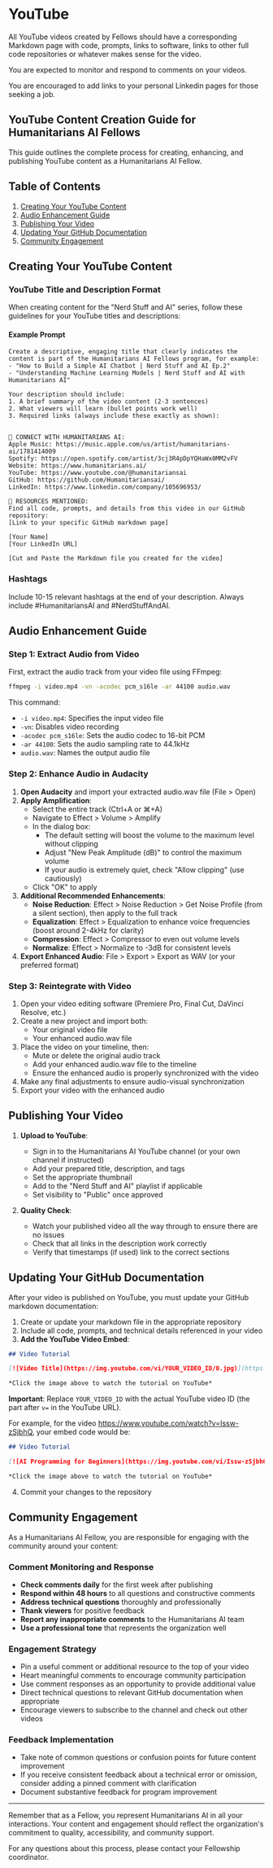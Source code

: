 # YouTube

All YouTube videos created by Fellows should have a corresponding Markdown page with code, prompts, links to software, links to other full code repositories or whatever makes sense for the video.

You are expected to monitor and respond to comments on your videos.

You are encouraged to add links to your personal Linkedin pages for those seeking a job.


## YouTube Content Creation Guide for Humanitarians AI Fellows

This guide outlines the complete process for creating, enhancing, and publishing YouTube content as a Humanitarians AI Fellow.

## Table of Contents
1. [Creating Your YouTube Content](#creating-your-youtube-content)
2. [Audio Enhancement Guide](#audio-enhancement-guide)
3. [Publishing Your Video](#publishing-your-video)
4. [Updating Your GitHub Documentation](#updating-your-github-documentation)
5. [Community Engagement](#community-engagement)

## Creating Your YouTube Content

### YouTube Title and Description Format

When creating content for the "Nerd Stuff and AI" series, follow these guidelines for your YouTube titles and descriptions:

#### Example Prompt

```
Create a descriptive, engaging title that clearly indicates the content is part of the Humanitarians AI Fellows program, for example:
- "How to Build a Simple AI Chatbot | Nerd Stuff and AI Ep.2"
- "Understanding Machine Learning Models | Nerd Stuff and AI with Humanitarians AI"

Your description should include:
1. A brief summary of the video content (2-3 sentences)
2. What viewers will learn (bullet points work well)
3. Required links (always include these exactly as shown):


🔗 CONNECT WITH HUMANITARIANS AI:
Apple Music: https://music.apple.com/us/artist/humanitarians-ai/1781414009
Spotify: https://open.spotify.com/artist/3cj3R4pDpYQHaWx0MM2vFV
Website: https://www.humanitarians.ai/
YouTube: https://www.youtube.com/@humanitariansai
GitHub: https://github.com/Humanitariansai/
LinkedIn: https://www.linkedin.com/company/105696953/

📝 RESOURCES MENTIONED:
Find all code, prompts, and details from this video in our GitHub repository:
[Link to your specific GitHub markdown page]

[Your Name]
[Your LinkedIn URL]

[Cut and Paste the Markdown file you created for the video]
```

### Hashtags
Include 10-15 relevant hashtags at the end of your description. Always include #HumanitariansAI and #NerdStuffAndAI.

## Audio Enhancement Guide

### Step 1: Extract Audio from Video
First, extract the audio track from your video file using FFmpeg:

```bash
ffmpeg -i video.mp4 -vn -acodec pcm_s16le -ar 44100 audio.wav
```

This command:
- `-i video.mp4`: Specifies the input video file
- `-vn`: Disables video recording
- `-acodec pcm_s16le`: Sets the audio codec to 16-bit PCM
- `-ar 44100`: Sets the audio sampling rate to 44.1kHz
- `audio.wav`: Names the output audio file

### Step 2: Enhance Audio in Audacity
1. **Open Audacity** and import your extracted audio.wav file (File > Open)
2. **Apply Amplification**:
   - Select the entire track (Ctrl+A or ⌘+A)
   - Navigate to Effect > Volume > Amplify
   - In the dialog box:
     - The default setting will boost the volume to the maximum level without clipping
     - Adjust "New Peak Amplitude (dB)" to control the maximum volume
     - If your audio is extremely quiet, check "Allow clipping" (use cautiously)
   - Click "OK" to apply
3. **Additional Recommended Enhancements**:
   - **Noise Reduction**: Effect > Noise Reduction > Get Noise Profile (from a silent section), then apply to the full track
   - **Equalization**: Effect > Equalization to enhance voice frequencies (boost around 2-4kHz for clarity)
   - **Compression**: Effect > Compressor to even out volume levels
   - **Normalize**: Effect > Normalize to -3dB for consistent levels
4. **Export Enhanced Audio**: File > Export > Export as WAV (or your preferred format)

### Step 3: Reintegrate with Video
1. Open your video editing software (Premiere Pro, Final Cut, DaVinci Resolve, etc.)
2. Create a new project and import both:
   - Your original video file
   - Your enhanced audio.wav file
3. Place the video on your timeline, then:
   - Mute or delete the original audio track
   - Add your enhanced audio.wav file to the timeline
   - Ensure the enhanced audio is properly synchronized with the video
4. Make any final adjustments to ensure audio-visual synchronization
5. Export your video with the enhanced audio

## Publishing Your Video

1. **Upload to YouTube**:
   - Sign in to the Humanitarians AI YouTube channel (or your own channel if instructed)
   - Add your prepared title, description, and tags
   - Set the appropriate thumbnail
   - Add to the "Nerd Stuff and AI" playlist if applicable
   - Set visibility to "Public" once approved

2. **Quality Check**:
   - Watch your published video all the way through to ensure there are no issues
   - Check that all links in the description work correctly
   - Verify that timestamps (if used) link to the correct sections

## Updating Your GitHub Documentation

After your video is published on YouTube, you must update your GitHub markdown documentation:

1. Create or update your markdown file in the appropriate repository
2. Include all code, prompts, and technical details referenced in your video
3. **Add the YouTube Video Embed**:

```markdown
## Video Tutorial

[![Video Title](https://img.youtube.com/vi/YOUR_VIDEO_ID/0.jpg)](https://www.youtube.com/watch?v=YOUR_VIDEO_ID)

*Click the image above to watch the tutorial on YouTube*
```

**Important**: Replace `YOUR_VIDEO_ID` with the actual YouTube video ID (the part after `v=` in the YouTube URL).

For example, for the video https://www.youtube.com/watch?v=Issw-zSjbhQ, your embed code would be:

```markdown
## Video Tutorial

[![AI Programming for Beginners](https://img.youtube.com/vi/Issw-zSjbhQ/0.jpg)](https://www.youtube.com/watch?v=Issw-zSjbhQ)

*Click the image above to watch the tutorial on YouTube*
```

4. Commit your changes to the repository

## Community Engagement

As a Humanitarians AI Fellow, you are responsible for engaging with the community around your content:

### Comment Monitoring and Response
- **Check comments daily** for the first week after publishing
- **Respond within 48 hours** to all questions and constructive comments
- **Address technical questions** thoroughly and professionally
- **Thank viewers** for positive feedback
- **Report any inappropriate comments** to the Humanitarians AI team
- **Use a professional tone** that represents the organization well

### Engagement Strategy
- Pin a useful comment or additional resource to the top of your video
- Heart meaningful comments to encourage community participation
- Use comment responses as an opportunity to provide additional value
- Direct technical questions to relevant GitHub documentation when appropriate
- Encourage viewers to subscribe to the channel and check out other videos

### Feedback Implementation
- Take note of common questions or confusion points for future content improvement
- If you receive consistent feedback about a technical error or omission, consider adding a pinned comment with clarification
- Document substantive feedback for program improvement

---

Remember that as a Fellow, you represent Humanitarians AI in all your interactions. Your content and engagement should reflect the organization's commitment to quality, accessibility, and community support.

For any questions about this process, please contact your Fellowship coordinator.
